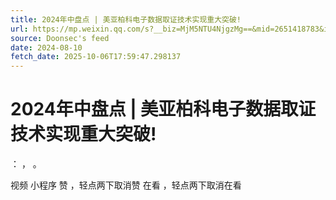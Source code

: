 ```yaml
---
title: 2024年中盘点 | 美亚柏科电子数据取证技术实现重大突破!
url: https://mp.weixin.qq.com/s?__biz=MjM5NTU4NjgzMg==&mid=2651418783&idx=1&sn=7dd4d20d945b392d02b0b9187391f8d7
source: Doonsec's feed
date: 2024-08-10
fetch_date: 2025-10-06T17:59:47.298137
---
```


# 2024年中盘点 | 美亚柏科电子数据取证技术实现重大突破!

：
，
。

视频
小程序
赞
，轻点两下取消赞
在看
，轻点两下取消在看